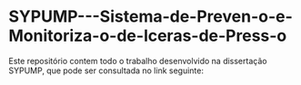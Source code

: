 # SYPUMP---Sistema-de-Preven-o-e-Monitoriza-o-de-lceras-de-Press-o
Este repositório contem todo o trabalho desenvolvido na dissertação SYPUMP, que pode ser consultada no link seguinte:
